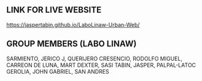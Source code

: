 ## LINK FOR LIVE WEBSITE

https://jaspertabin.github.io/LaboLinaw-Urban-Web/

## GROUP MEMBERS (LABO LINAW)
SARMIENTO, JERICO J, QUERIJERO 
CRESENCIO, RODOLFO MIGUEL, 
CARREON DE LUNA, MART DEXTER, SASI 
TABIN, JASPER, PALPAL-LATOC 
GEROLIA, JOHN GABRIEL, SAN ANDRES
